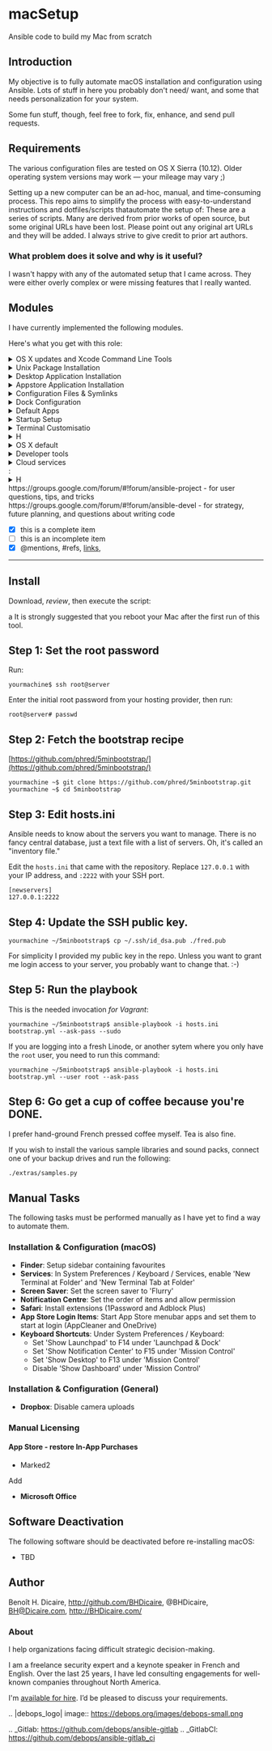 # macSetup
Ansible code to build my Mac from scratch

## Introduction

My objective is to fully automate macOS installation and configuration using Ansible. Lots of stuff in here you probably don't need/ want, and some that needs personalization for your system.

Some fun stuff, though, feel free to fork, fix, enhance, and send pull requests.

## Requirements
The various configuration files are tested on OS X Sierra (10.12). Older operating system versions may work — your mileage may vary  ;)

Setting up a new computer can be an ad-hoc, manual, and time-consuming process.
This repo aims to simplify the process with easy-to-understand instructions and dotfiles/scripts thatautomate the setup of:
These are a series of scripts. Many are derived from prior works of open source, but some original URLs have been lost. Please point out any original art URLs and they will be added. I always strive to give credit to prior art authors.


### What problem does it solve and why is it useful?
I wasn't happy with any of the automated setup that I came across. They were either overly complex or were missing features that I really wanted.
## Modules
I have currently implemented the following modules.

Here's what you get with this role:
<details>
<summary>OS X updates and Xcode Command Line Tools</summary>

The fastest way to find {command options|code pieces} you need :)

</details>

<details>
<summary>Unix Package Installation</summary>
This is being accomplish with the use of [homebrew](https://github.com/Homebrew/homebrew).
</details>
<details>
<summary>Desktop Application Installation</summary>
This is being performed with the use of [homebrew-cask](https://github.com/caskroom/homebrew-cask).
</details>
<details>
<summary>Appstore Application Installation</summary>
This is being performed with the use of [MAS](https://github.com/).
**You need to login in the app**
</details>
<details>
<summary>Configuration Files & Symlinks</summary>
Any files and folders that are to be copied or symlinked, including app settings, licenses and dotfiles.
</details>
<details>
<summary>Dock Configuration</summary>
Automatic building of the Dock using [dockutil](https://github.com/kcrawford/dockutil).
</details>
<details>
<summary>Default Apps</summary>
File associations for various applications using [duti](https://github.com/moretension/duti).
</details>
<details>
<summary>Startup Setup</summary>
Ensures that the required items start on startup using [loginitems](https://github.com/OJFord/loginitems).
</details>
<details>
<summary>Terminal Customisatio</summary>
Setting up the Terminal using JXA.
</details>
<details>
<summary>H</summary>
H
</details>

<details>
<summary>OS X default</summary>

[Apple Defaults](https://developer.apple.com/documentation/corefoundation/preferences_utilities)
* **macOS & Software Defaults**: Updating of plist properties for various
  aspects of macOS and software configuration.  This uses a custom plist module
  which allows for complex updates of plist files far beyond the defaults
  command.  The plist module is a modified version of
  [Matthias Neugebauer's plist module](https://github.com/mtneug/ansible-modules-plist).
</details>

<details>
<summary>Developer tools</summary>

Vim, bash, tab completion, curl, git, GNU core utils, Python, Ruby, etc
Developer apps: iTerm2, Sublime Text, Atom, VirtualBox, Vagrant, Docker, Chrome, etc
Node.js, JSHint, and Less
</details>
<details>
<summary>Cloud services</summary>

Amazon Web Services (Boto, AWS CLI, S3cmd,
Azure

</details>
:
<details>
<summary>H</summary>
</details>
https://groups.google.com/forum/#!forum/ansible-project - for user questions, tips, and tricks
https://groups.google.com/forum/#!forum/ansible-devel - for strategy, future planning, and questions about writing code

- [x] this is a complete item
- [ ] this is an incomplete item
- [x] @mentions, #refs, [links](),

---

## Install

Download, *review*, then execute the script:

a
It is strongly suggested that you reboot your Mac after the first run
of this tool.

## Step 1: Set the root password

Run:

    yourmachine$ ssh root@server

Enter the initial root password from your hosting provider, then run:

	root@server# passwd


## Step 2: Fetch the bootstrap recipe

[https://github.com/phred/5minbootstrap/](https://github.com/phred/5minbootstrap/)

    yourmachine ~$ git clone https://github.com/phred/5minbootstrap.git
	yourmachine ~$ cd 5minbootstrap


## Step 3: Edit hosts.ini

Ansible needs to know about the servers you want to manage.  There is
no fancy central database, just a text file with a list of
servers.  Oh, it's called an "inventory file."

Edit the `hosts.ini` that came with the repository.  Replace
`127.0.0.1` with your IP address, and `:2222` with your SSH port.

    [newservers]
	127.0.0.1:2222


## Step 4: Update the SSH public key.

    yourmachine ~/5minbootstrap$ cp ~/.ssh/id_dsa.pub ./fred.pub

For simplicity I provided my public key in the repo.  Unless you want
to grant me login access to your server, you probably want to change
that. :-)


## Step 5: Run the playbook

This is the needed invocation *for Vagrant*:

    yourmachine ~/5minbootstrap$ ansible-playbook -i hosts.ini bootstrap.yml --ask-pass --sudo

If you are logging into a fresh Linode, or another sytem where you only have the `root` user, you need to run this command:

    yourmachine ~/5minbootstrap$ ansible-playbook -i hosts.ini bootstrap.yml --user root --ask-pass

## Step 6: Go get a cup of coffee because you're DONE.

I prefer hand-ground French pressed coffee myself.  Tea is also fine.

If you wish to install the various sample libraries and sound packs, connect
one of your backup drives and run the following:

```bash
./extras/samples.py
```


## Manual Tasks

The following tasks must be performed manually as I have yet to find a way to
automate them.

### Installation & Configuration (macOS)

* **Finder**: Setup sidebar containing favourites
* **Services**: In System Preferences / Keyboard / Services, enable 'New Terminal at Folder' and 'New Terminal Tab at Folder'
* **Screen Saver**: Set the screen saver to 'Flurry'
* **Notification Centre**: Set the order of items and allow permission
* **Safari**: Install extensions (1Password and Adblock Plus)
* **App Store Login Items**: Start App Store menubar apps and set them to start
  at login (AppCleaner and OneDrive)
* **Keyboard Shortcuts**: Under System Preferences / Keyboard:
    - Set 'Show Launchpad' to F14 under 'Launchpad & Dock'
    - Set 'Show Notification Center' to F15 under 'Mission Control'
    - Set 'Show Desktop' to F13 under 'Mission Control'
    - Disable 'Show Dashboard' under 'Mission Control'

### Installation & Configuration (General)

* **Dropbox**: Disable camera uploads

### Manual Licensing
#### App Store - restore In-App Purchases
* Marked2


Add
* **Microsoft Office**

## Software Deactivation

The following software should be deactivated before re-installing macOS:

* TBD





## Author

Benoît H. Dicaire, http://github.com/BHDicaire, @BHDicaire, BH@Dicaire.com, http://BHDicaire.com/


### About

I help organizations facing difficult strategic decision-making.

I am a freelance security expert and a keynote speaker in French and English. Over the last 25 years, I have led consulting engagements for well-known companies throughout North America.

I'm [available for hire](http://dicaire.com/).  I’d be pleased to discuss your requirements.



.. |debops_logo| image:: https://debops.org/images/debops-small.png

.. _Gitlab: https://github.com/debops/ansible-gitlab
.. _GitlabCI: https://github.com/debops/ansible-gitlab_ci
